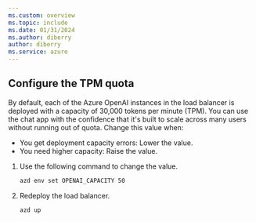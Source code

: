 ```yaml
---
ms.custom: overview
ms.topic: include
ms.date: 01/31/2024
ms.author: diberry
author: diberry
ms.service: azure
---
```


## Configure the TPM quota

By default, each of the Azure OpenAI instances in the load balancer is deployed with a capacity of 30,000 tokens per minute (TPM). You can use the chat app with the confidence that it's built to scale across many users without running out of quota. Change this value when:

* You get deployment capacity errors: Lower the value.
* You need higher capacity: Raise the value.

1. Use the following command to change the value.

    ```bash
    azd env set OPENAI_CAPACITY 50
    ```

1. Redeploy the load balancer.

    ```bash
    azd up
    ```
